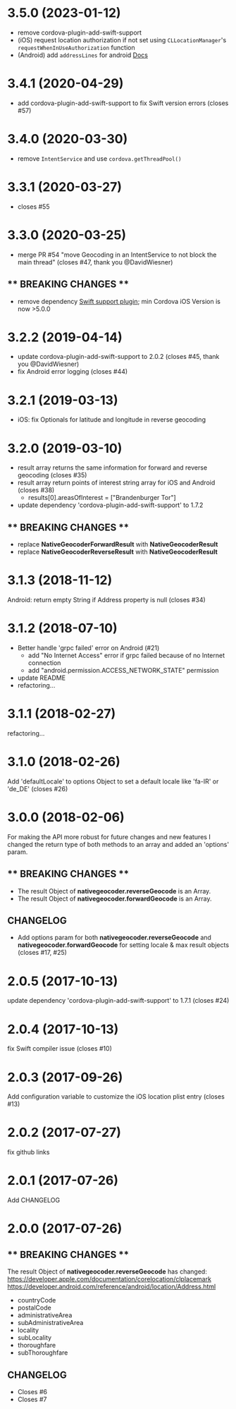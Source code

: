 # 3.5.0 (2023-01-12)
- remove cordova-plugin-add-swift-support
- (iOS) request location authorization if not set using `CLLocationManager`'s `requestWhenInUseAuthorization` function
- (Android) add `addressLines` for android [Docs](https://developer.android.com/reference/android/location/Address#getAddressLine(int))

# 3.4.1 (2020-04-29)
- add cordova-plugin-add-swift-support to fix Swift version errors (closes #57)

# 3.4.0 (2020-03-30)

- remove `IntentService` and use `cordova.getThreadPool()`

# 3.3.1 (2020-03-27)

- closes #55


# 3.3.0 (2020-03-25)

- merge PR #54 "move Geocoding in an IntentService to not block the main thread" (closes #47, thank you @DavidWiesner)

## ** BREAKING CHANGES **
- remove dependency [Swift support plugin](https://github.com/akofman/cordova-plugin-add-swift-support); min Cordova iOS Version is now >5.0.0


# 3.2.2 (2019-04-14)

- update cordova-plugin-add-swift-support to 2.0.2 (closes #45, thank you @DavidWiesner)
- fix Android error logging (closes #44)

# 3.2.1 (2019-03-13)

- iOS: fix Optionals for latitude and longitude in reverse geocoding

# 3.2.0 (2019-03-10)

- result array returns the same information for forward and reverse geocoding (closes #35)
- result array return points of interest string array for iOS and Android (closes #38)
    - results[0].areasOfInterest = ["Brandenburger Tor"]
- update dependency 'cordova-plugin-add-swift-support' to 1.7.2

## ** BREAKING CHANGES **
- replace __NativeGeocoderForwardResult__ with __NativeGeocoderResult__
- replace __NativeGeocoderReverseResult__ with __NativeGeocoderResult__

# 3.1.3 (2018-11-12)

Android: return empty String if Address property is null (closes #34)

# 3.1.2 (2018-07-10)

- Better handle 'grpc failed' error on Android (#21)
    - add "No Internet Access" error if grpc failed because of no Internet connection
    - add "android.permission.ACCESS_NETWORK_STATE" permission
- update README
- refactoring...

# 3.1.1 (2018-02-27)

refactoring...

# 3.1.0 (2018-02-26)

Add 'defaultLocale' to options Object to set a default locale like 'fa-IR' or 'de_DE' (closes #26)

# 3.0.0 (2018-02-06)

For making the API more robust for future changes and new features I changed the return type of both methods to an array and added an 'options' param.

## ** BREAKING CHANGES **
- The result Object of __nativegeocoder.reverseGeocode__ is an Array.
- The result Object of __nativegeocoder.forwardGeocode__ is an Array.

## CHANGELOG
- Add options param for both __nativegeocoder.reverseGeocode__ and __nativegeocoder.forwardGeocode__ for setting locale & max result objects (closes #17, #25)

# 2.0.5 (2017-10-13)

update dependency 'cordova-plugin-add-swift-support' to 1.7.1 (closes #24)

# 2.0.4 (2017-10-13)

fix Swift compiler issue (closes #10)

# 2.0.3 (2017-09-26)

Add configuration variable to customize the iOS location plist entry (closes #13)

# 2.0.2 (2017-07-27)

fix github links

# 2.0.1 (2017-07-26)

Add CHANGELOG

# 2.0.0 (2017-07-26)

## ** BREAKING CHANGES **

The result Object of __nativegeocoder.reverseGeocode__ has changed:
https://developer.apple.com/documentation/corelocation/clplacemark
https://developer.android.com/reference/android/location/Address.html

- countryCode
- postalCode
- administrativeArea
- subAdministrativeArea
- locality
- subLocality
- thoroughfare
- subThoroughfare

## CHANGELOG
- Closes #6
- Closes #7 
